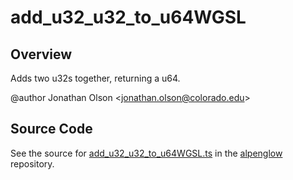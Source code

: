 # add_u32_u32_to_u64WGSL

## Overview

Adds two u32s together, returning a u64.

@author Jonathan Olson &lt;jonathan.olson@colorado.edu&gt;



## Source Code

See the source for [add_u32_u32_to_u64WGSL.ts](https://github.com/phetsims/alpenglow/blob/main/js/webgpu/wgsl/math/add_u32_u32_to_u64WGSL.ts) in the [alpenglow](https://github.com/phetsims/alpenglow) repository.

